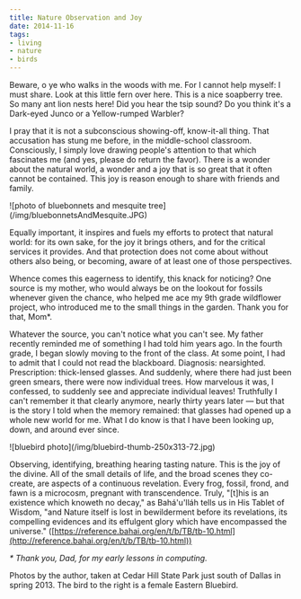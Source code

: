 ```yaml
---
title: Nature Observation and Joy
date: 2014-11-16
tags:
- living
- nature
- birds
---
```


Beware, o ye who walks in the woods with me. For I cannot help myself: I must
share. Look at this little fern over here. This is a nice soapberry tree. So
many ant lion nests here! Did you hear the tsip sound? Do you think it's a
Dark-eyed Junco or a Yellow-rumped Warbler?

I pray that it is not a subconscious showing-off,  know-it-all thing. That
accusation has stung me before, in the middle-school classroom. Consciously, I
simply love drawing people's attention to that which fascinates me (and yes,
please do return the favor). There is a wonder about the natural world, a wonder
and a joy that is so great that it often cannot be contained. This joy is reason
enough to share with friends and family.

<div class="image">
![photo of bluebonnets and mesquite tree](/img/bluebonnetsAndMesquite.JPG)
</div>

<!-- truncate -->

Equally important, it inspires and fuels my efforts to protect that natural
world: for its own sake, for the joy it brings others, and for the critical
services it provides. And that protection does not come about without others
also being, or becoming, aware of at least one of those perspectives.

Whence comes this eagerness to identify, this knack for noticing? One source is
my mother, who would always be on the lookout for fossils whenever given the
chance, who helped me ace my 9th grade wildflower project, who introduced me to
the small things in the garden. Thank you for that, Mom*.

Whatever the source, you can't notice what you can't see. My father recently
reminded me of something I had told him years ago. In the fourth grade, I began
slowly moving to the front of the class. At some point, I had to admit that I
could not read the blackboard. Diagnosis: nearsighted. Prescription:
thick-lensed glasses. And suddenly, where there had just been green smears,
there were now individual trees. How marvelous it was, I confessed, to suddenly
see and appreciate individual leaves! Truthfully I can't remember it that
clearly anymore, nearly thirty years later &mdash; but that is the story I told
when the memory remained: that glasses had opened up a whole new world for me.
What I do know is that I have been looking up, down, and around ever since.

<div class="image">
![bluebird photo](/img/bluebird-thumb-250x313-72.jpg)
</div>

Observing, identifying, breathing hearing tasting nature. This is the joy of the
divine. All of the small details of life, and the broad scenes they co-create,
are aspects of a continuous revelation. Every frog, fossil, frond, and fawn is a
microcosm, pregnant with transcendence. Truly, "[t]his is an existence which
knoweth no decay," as Bah&aacute;'u'll&aacute;h tells us in His Tablet of Wisdom, "and
Nature itself is lost in bewilderment before its revelations, its compelling
evidences and its effulgent glory which have encompassed the universe." ([https://reference.bahai.org/en/t/b/TB/tb-10.html](http://reference.bahai.org/en/t/b/TB/tb-10.html))

_* Thank you, Dad, for my early lessons in computing._

Photos by the author, taken at Cedar Hill State Park just south of Dallas in
spring 2013. The bird to the right is a female Eastern Bluebird.
